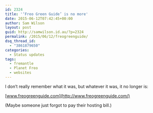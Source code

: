```yaml
---
id: 2324
title: '‘Freo Green Guide’ is no more'
date: 2015-06-12T07:42:45+00:00
author: Sam Wilson
layout: post
guid: http://samwilson.id.au/?p=2324
permalink: /2015/06/12/freogreenguide/
dsq_thread_id:
  - "3861879650"
categories:
  - Status updates
tags:
  - fremantle
  - Planet Freo
  - websites
---
```

I don’t really remember what it was, but whatever it was, it no longer is:
  
[www.freogreenguide.com](http://www.freogreenguide.com/)

(Maybe someone just forgot to pay their hosting bill.)